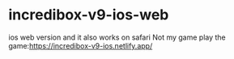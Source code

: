 # incredibox-v9-ios-web
ios web version  and it also works on safari 
Not my game 
play the game:https://incredibox-v9-ios.netlify.app/
